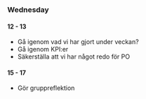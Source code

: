 ### Wednesday

#### 12 - 13
  - Gå igenom vad vi har gjort under veckan?
  - Gå igenom KPI:er
  - Säkerställa att vi har något redo för PO
  
  
#### 15 - 17
  - Gör gruppreflektion
